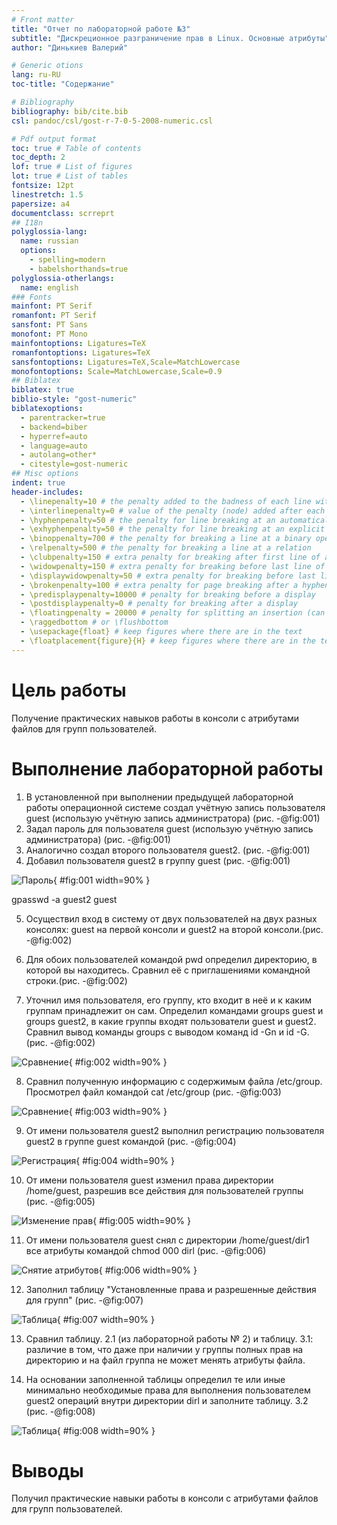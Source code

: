 ```yaml
---
# Front matter
title: "Отчет по лабораторной работе №3"
subtitle: "Дискреционное разграничение прав в Linux. Основные атрибуты"
author: "Динькиев Валерий"

# Generic otions
lang: ru-RU
toc-title: "Содержание"

# Bibliography
bibliography: bib/cite.bib
csl: pandoc/csl/gost-r-7-0-5-2008-numeric.csl

# Pdf output format
toc: true # Table of contents
toc_depth: 2
lof: true # List of figures
lot: true # List of tables
fontsize: 12pt
linestretch: 1.5
papersize: a4
documentclass: scrreprt
## I18n
polyglossia-lang:
  name: russian
  options:
	- spelling=modern
	- babelshorthands=true
polyglossia-otherlangs:
  name: english
### Fonts
mainfont: PT Serif
romanfont: PT Serif
sansfont: PT Sans
monofont: PT Mono
mainfontoptions: Ligatures=TeX
romanfontoptions: Ligatures=TeX
sansfontoptions: Ligatures=TeX,Scale=MatchLowercase
monofontoptions: Scale=MatchLowercase,Scale=0.9
## Biblatex
biblatex: true
biblio-style: "gost-numeric"
biblatexoptions:
  - parentracker=true
  - backend=biber
  - hyperref=auto
  - language=auto
  - autolang=other*
  - citestyle=gost-numeric
## Misc options
indent: true
header-includes:
  - \linepenalty=10 # the penalty added to the badness of each line within a paragraph (no associated penalty node) Increasing the value makes tex try to have fewer lines in the paragraph.
  - \interlinepenalty=0 # value of the penalty (node) added after each line of a paragraph.
  - \hyphenpenalty=50 # the penalty for line breaking at an automatically inserted hyphen
  - \exhyphenpenalty=50 # the penalty for line breaking at an explicit hyphen
  - \binoppenalty=700 # the penalty for breaking a line at a binary operator
  - \relpenalty=500 # the penalty for breaking a line at a relation
  - \clubpenalty=150 # extra penalty for breaking after first line of a paragraph
  - \widowpenalty=150 # extra penalty for breaking before last line of a paragraph
  - \displaywidowpenalty=50 # extra penalty for breaking before last line before a display math
  - \brokenpenalty=100 # extra penalty for page breaking after a hyphenated line
  - \predisplaypenalty=10000 # penalty for breaking before a display
  - \postdisplaypenalty=0 # penalty for breaking after a display
  - \floatingpenalty = 20000 # penalty for splitting an insertion (can only be split footnote in standard LaTeX)
  - \raggedbottom # or \flushbottom
  - \usepackage{float} # keep figures where there are in the text
  - \floatplacement{figure}{H} # keep figures where there are in the text
---
```



# Цель работы

Получение практических навыков работы в консоли с атрибутами файлов для групп пользователей.

# Выполнение лабораторной работы

1. В установленной при выполнении предыдущей лабораторной работы
операционной системе создал учётную запись пользователя guest (использую учётную запись администратора) (рис. -@fig:001)
2. Задал  пароль для пользователя guest (использую учётную запись администратора) (рис. -@fig:001)
3. Аналогично создал второго пользователя guest2. (рис. -@fig:001)
4. Добавил пользователя guest2 в группу guest (рис. -@fig:001)

![Пароль](image/1.png){ #fig:001 width=90% }

gpasswd -a guest2 guest

5. Осуществил вход в систему от двух пользователей на двух разных консолях: guest на первой консоли и guest2 на второй консоли.(рис. -@fig:002)

6. Для обоих пользователей командой pwd определил директорию, в которой вы находитесь. Сравнил её с приглашениями командной строки.(рис. -@fig:002)

7. Уточнил имя пользователя, его группу, кто входит в неё
и к каким группам принадлежит он сам. Определил командами
groups guest и groups guest2, в какие группы входят пользователи guest и guest2. Сравнил вывод команды groups с выводом команд
id -Gn и id -G.(рис. -@fig:002)

![Сравнение](image/2.png){ #fig:002 width=90% }

8. Сравнил полученную информацию с содержимым файла /etc/group.
Просмотрел файл командой cat /etc/group (рис. -@fig:003)

![Сравнение](image/3.png){ #fig:003 width=90% }

9. От имени пользователя guest2 выполнил регистрацию пользователя
guest2 в группе guest командой (рис. -@fig:004)

![Регистрация](image/4.png){ #fig:004 width=90% }

10. От имени пользователя guest изменил права директории /home/guest,
разрешив все действия для пользователей группы (рис. -@fig:005)

![Изменение прав](image/5.png){ #fig:005 width=90% }

11. От имени пользователя guest снял с директории /home/guest/dir1
все атрибуты командой chmod 000 dirl (рис. -@fig:006)

![Снятие атрибутов](image/6.png){ #fig:006 width=90% }

12. Заполнил таблицу "Установленные права и разрешенные действия для групп" (рис. -@fig:007)

![Таблица](image/7.png){ #fig:007 width=90% }

13. Сравнил таблицу. 2.1 (из лабораторной работы № 2) и таблицу. 3.1: различие в том, что даже при наличии у группы полных прав на директорию и на файл группа не 
может менять атрибуты файла.

14. На основании заполненной таблицы определил те или иные минимально необходимые права для выполнения пользователем guest2 операций
внутри директории dirl и заполните таблицу. 3.2 (рис. -@fig:008)

![Таблица](image/8.png){ #fig:008 width=90% }


# Выводы

Получил практические навыки работы в консоли с атрибутами файлов для групп пользователей.
